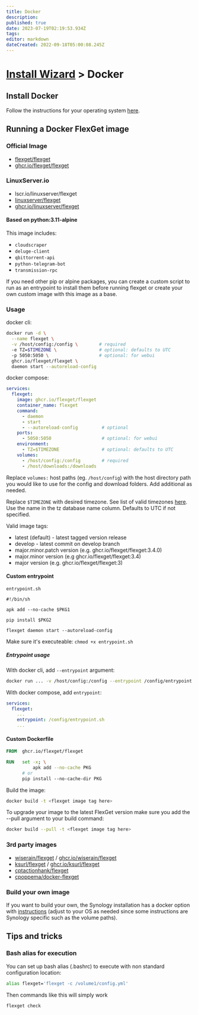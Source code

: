 ```yaml
---
title: Docker
description: 
published: true
date: 2023-07-19T02:19:53.934Z
tags: 
editor: markdown
dateCreated: 2022-09-18T05:00:08.245Z
---
```


# [Install Wizard](/InstallWizard) > Docker

## Install Docker

Follow the instructions for your operating system [here](https://docs.docker.com/engine/install/).

## Running a Docker FlexGet image

### Official Image
- [flexget/flexget](https://hub.docker.com/r/flexget/flexget)
- [ghcr.io/flexget/flexget](https://github.com/flexget/flexget/pkgs/container/flexget)

### LinuxServer.io

- lscr.io/linuxserver/flexget
- [linuxserver/flexget](https://hub.docker/com/r/linuxserver/flexget)
- [ghcr.io/linuxserver/flexget](https://github.com/linuxserver/docker-flexget/pkgs/container/flexget)

#### Based on python:3.11-alpine

This image includes:
- `cloudscraper`
- `deluge-client`
- `qbittorrent-api`
- `python-telegram-bot`
- `transmission-rpc`

If you need other pip or alpine packages, you can create a custom script to run as an entrypoint to install them before running flexget or create your own custom image with this image as a base.

### Usage

docker cli:
```bash
docker run -d \
  --name flexget \
  -v /host/config:/config \        # required
  -e TZ=$TIMEZONE \                # optional: defaults to UTC
  -p 5050:5050 \                   # optional: for webui
  ghcr.io/flexget/flexget \
  daemon start --autoreload-config
```

docker compose:
```yaml
services:
  flexget:
    image: ghcr.io/flexget/flexget
    container_name: flexget
    command:
      - daemon
      - start
      - --autoreload-config         # optional
    ports:
      - 5050:5050                   # optional: for webui
    environment:
      - TZ=$TIMEZONE                # optional: defaults to UTC
    volumes:
      - /host/config:/config        # required
      - /host/downloads:/downloads 
```

Replace `volumes:` host paths (eg. `/host/config`) with the host directory path you would like to use for the config and download folders. Add additional as needed.

Replace `$TIMEZONE` with desired timezone. See list of valid timezones [here](https://en.wikipedia.org/wiki/List_of_tz_database_time_zones). Use the name in the tz database name column. Defaults to UTC if not specified.

Valid image tags:
 - latest (default) - latest tagged version release
 - develop - latest commit on develop branch
 - major.minor.patch version (e.g. ghcr.io/flexget/flexget:3.4.0)
 - major.minor version (e.g ghcr.io/flexget/flexget:3.4)
 - major version (e.g. ghcr.io/flexget/flexget:3)

#### Custom entrypoint

`entrypoint.sh`
```
#!/bin/sh

apk add --no-cache $PKG1

pip install $PKG2

flexget daemon start --autoreload-config
```

Make sure it's executeable: `chmod +x entrypoint.sh`

##### Entrypoint usage

With docker cli, add `--entrypoint` argument:

```bash
docker run ... -v /host/config:/config --entrypoint /config/entrypoint.sh ...
```

With docker compose, add `entrypoint`:

```yaml
services:
  flexget:
    ...
    entrypoint: /config/entrypoint.sh
    ...
```

#### Custom Dockerfile

```Dockerfile
FROM  ghcr.io/flexget/flexget

RUN   set -x; \
		  apk add --no-cache PKG 
      # or 
      pip install --no-cache-dir PKG

```
Build the image:
```bash
docker build -t <flexget image tag here>

```
To upgrade your image to the latest FlexGet version make sure you add the --pull argument to your build command:
```bash
docker build --pull -t <flexget image tag here>

```

### 3rd party images
  - [wiserain/flexget](https://hub.docker.com/r/wiserain/flexget) / [ghcr.io/wiserain/flexget](https://github.com/wiserain/docker-flexget/pkgs/container/flexget)
  - [ksurl/flexget](https://hub.docker.com/r/ksurl/flexget) / [ghcr.io/ksurl/flexget](https://github.com/ksurl/docker-flexget/pkgs/container/flexget)
  - [cptactionhank/flexget](https://hub.docker.com/r/cptactionhank/flexget)
  - [cpoppema/docker-flexget](https://hub.docker.com/r/cpoppema/docker-flexget)
  
### Build your own image

If you want to build your own, the Synology installation has a docker option with [instructions](/InstallWizard/SynologyNAS/Docker) (adjust to your OS as needed since some instructions are Synology specific such as the volume paths).

## Tips and tricks

### Bash alias for execution

You can set up bash alias (.bashrc) to execute with non standard configuration location:

```bash
alias flexget='flexget -c /volume1/config.yml'
```

Then commands like this will simply work

```bash
flexget check
```
